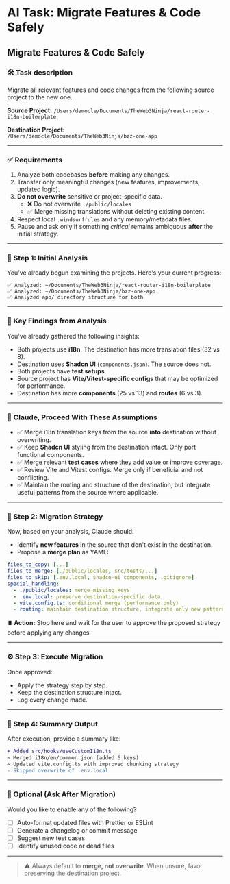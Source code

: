 # AI Task: Migrate Features & Code Safely

## Migrate Features & Code Safely

### 🛠️ Task description

Migrate all relevant features and code changes from the following source project to the new one.

**Source Project:**
`/Users/democle/Documents/TheWeb3Ninja/react-router-i18n-boilerplate`

**Destination Project:**  
`/Users/democle/Documents/TheWeb3Ninja/bzz-one-app`

---

### ✅ Requirements

1. Analyze both codebases **before** making any changes.
2. Transfer only meaningful changes (new features, improvements, updated logic).
3. **Do not overwrite** sensitive or project-specific data.
   - ❌ Do not overwrite `./public/locales`
   - ✅ Merge missing translations without deleting existing content.
4. Respect local `.windsurfrules` and any memory/metadata files.
5. Pause and ask only if something _critical_ remains ambiguous **after** the initial strategy.

---

### 🧠 Step 1: Initial Analysis

You’ve already begun examining the projects. Here's your current progress:

```plaintext
✅ Analyzed: ~/Documents/TheWeb3Ninja/react-router-i18n-boilerplate
✅ Analyzed: ~/Documents/TheWeb3Ninja/bzz-one-app
✅ Analyzed app/ directory structure for both
```

---

### 🔎 Key Findings from Analysis

You've already gathered the following insights:

- Both projects use **i18n**. The destination has more translation files (32 vs 8).
- Destination uses **Shadcn UI** (`components.json`). The source does not.
- Both projects have **test setups**.
- Source project has **Vite/Vitest-specific configs** that may be optimized for performance.
- Destination has more **components** (25 vs 13) and **routes** (6 vs 3).

---

### 🤖 Claude, Proceed With These Assumptions

- ✅ Merge i18n translation keys from the source **into** destination without overwriting.
- ✅ Keep **Shadcn UI** styling from the destination intact. Only port functional components.
- ✅ Merge relevant **test cases** where they add value or improve coverage.
- ✅ Review Vite and Vitest configs. Merge only if beneficial and not conflicting.
- ✅ Maintain the routing and structure of the destination, but integrate useful patterns from the source where applicable.

---

### 📌 Step 2: Migration Strategy

Now, based on your analysis, Claude should:

- Identify **new features** in the source that don't exist in the destination.
- Propose a **merge plan** as YAML:

```yaml
files_to_copy: [...]
files_to_merge: [./public/locales, src/tests/...]
files_to_skip: [.env.local, shadcn-ui components, .gitignore]
special_handling:
  - ./public/locales: merge_missing_keys
  - .env.local: preserve destination-specific data
  - vite.config.ts: conditional merge (performance only)
  - routing: maintain destination structure, integrate only new patterns
```

**⏸️ Action:**
Stop here and wait for the user to approve the proposed strategy before applying any changes.

---

### ⚙️ Step 3: Execute Migration

Once approved:

- Apply the strategy step by step.
- Keep the destination structure intact.
- Log every change made.

---

### 🧾 Step 4: Summary Output

After execution, provide a summary like:

```diff
+ Added src/hooks/useCustomI18n.ts
~ Merged i18n/en/common.json (added 6 keys)
~ Updated vite.config.ts with improved chunking strategy
- Skipped overwrite of .env.local
```

---

### 🔧 Optional (Ask After Migration)

Would you like to enable any of the following?

- [ ] Auto-format updated files with Prettier or ESLint
- [ ] Generate a changelog or commit message
- [ ] Suggest new test cases
- [ ] Identify unused code or dead files

---

> ⚠️ Always default to **merge, not overwrite**. When unsure, favor preserving the destination project.
